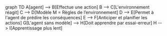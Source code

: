 graph TD
    A[agent] --> B[Effectue une action]
    B --> C[L'environnement réagit]
    C --> D[Modèle M = Règles de l’environnement]
    D --> E[Permet à l'agent de prédire les conséquences]
    E --> F[Anticiper et planifier les actions]
    G[L'agent sans modèle] --> H[Doit apprendre par essai-erreur]
    H --> I[Apprentissage plus lent]

